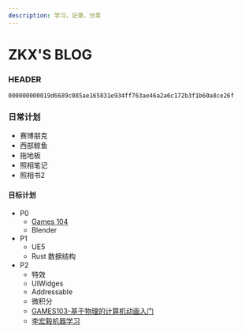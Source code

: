 ```yaml
---
description: 学习，记录，分享
---
```

# ZKX'S BLOG

### HEADER

`000000000019d6689c085ae165831e934ff763ae46a2a6c172b3f1b60a8ce26f`

### 日常计划

* 赛博朋克
* 西部鲸鱼
* 拖地板
* 照相笔记
* 照相书2

#### 目标计划

- P0
  - [Games 104](https://www.bilibili.com/video/BV12Z4y1B7th)
  - Blender
- P1
  - UE5
  - Rust 数据结构
- P2
  - 特效
  - UIWidges
  - Addressable
  - 微积分
  - [GAMES103-基于物理的计算机动画入门](https://www.bilibili.com/video/BV12Q4y1S73g)
  - [李宏毅机器学习](https://www.bilibili.com/video/BV1JE411g7XF)
